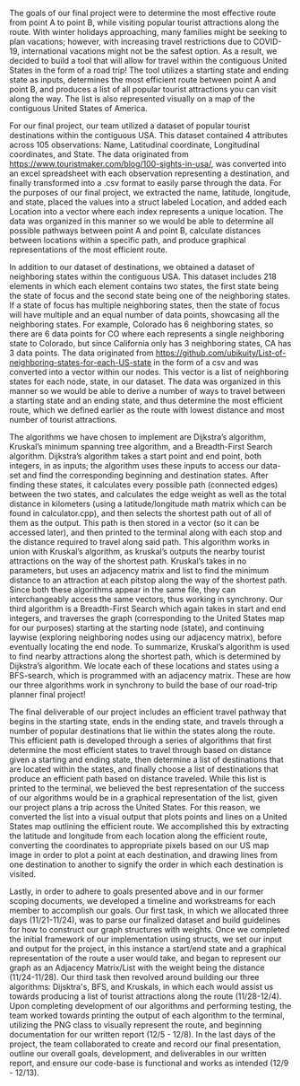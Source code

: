 The goals of our final project were to determine the most effective route from point A to point B, while visiting popular tourist attractions along the route. With winter holidays approaching, many families might be seeking to plan vacations; however, with increasing travel restrictions due to COVID-19, international vacations might not be the safest option. As a result, we decided to build a tool that will allow for travel within the contiguous United States in the form of a road trip! The tool utilizes a starting state and ending state as inputs, determines the most efficient route between point A and point B, and produces a list of all popular tourist attractions you can visit along the way. The list is also represented visually on a map of the contiguous United States of America. 

For our final project, our team utilized a dataset of popular tourist destinations within the contiguous USA. This dataset contained 4 attributes across 105 observations: Name, Latitudinal coordinate, Longitudinal coordinates, and State. The data originated from https://www.touristmaker.com/blog/100-sights-in-usa/, was converted into an excel spreadsheet with each observation representing a destination, and finally transformed into a .csv format to easily parse through the data. For the purposes of our final project, we extracted the name, latitude, longitude, and state, placed the values into a struct labeled Location, and added each Location into a vector where each index represents a unique location. The data was organized in this manner so we would be able to determine all possible pathways between point A and point B, calculate distances between locations within a specific path, and produce graphical representations of the most efficient route. 

In addition to our dataset of destinations, we obtained a dataset of neighboring states within the contiguous USA. This dataset includes 218 elements in which each element contains two states, the first state being the state of focus and the second state being one of the neighboring states. If a state of focus has multiple neighboring states, then the state of focus will have multiple and an equal number of data points, showcasing all the neighboring states. For example, Colorado has 6 neighboring states, so there are 6 data points for CO where each represents a single neighboring state to Colorado, but since California only has 3 neighboring states, CA has 3 data points. The data originated from https://github.com/ubikuity/List-of-neighboring-states-for-each-US-state in the form of a csv and was converted into a vector within our nodes. This vector is a list of neighboring states for each node, state, in our dataset. The data was organized in this manner so we would be able to derive a number of ways to travel between a starting state and an ending state, and thus determine the most efficient route, which we defined earlier as the route with lowest distance and most number of tourist attractions. 

The algorithms we have chosen to implement are Dijkstra’s algorithm, Kruskal’s minimum spanning tree algorithm, and a Breadth-First Search algorithm. Dijkstra’s algorithm takes a start point and end point, both integers, in as inputs; the algorithm uses these inputs to access our data-set and find the corresponding beginning and destination states. After finding these states, it calculates every possible path (connected edges) between the two states, and calculates the edge weight as well as the total distance in kilometers (using a latitude/longitude math matrix which can be found in calculator.cpp), and then selects the shortest path out of all of them as the output. This path is then stored in a vector (so it can be accessed later), and then printed to the terminal along with each stop and the distance required to travel along said path. This algorithm works in union with Kruskal’s algorithm, as kruskal’s outputs the nearby tourist attractions on the way of the shortest path. Kruskal’s takes in no parameters, but uses an adjacency matrix and list to find the minimum distance to an attraction at each pitstop along the way of the shortest path. Since both these algorithms appear in the same file, they can interchangeably access the same vectors, thus working in synchrony. Our third algorithm is a Breadth-First Search which again takes in start and end integers, and traverses the graph (corresponding to the United States map for our purposes) starting at the starting node (state), and continuing laywise (exploring neighboring nodes using our adjacency matrix), before eventually locating the end node. To summarize, Kruskal’s algorithm is used to find nearby attractions along the shortest path, which is determined by Dijkstra’s algorithm. We locate each of these locations and states using a BFS-search, which is programmed with an adjacency matrix. These are how our three algorithms work in synchrony to build the base of our road-trip planner final project!

The final deliverable of our project includes an efficient travel pathway that begins in the starting state, ends in the ending state, and travels through a number of popular destinations that lie within the states along the route. This efficient path is developed through a series of algorithms that first determine the most efficient states to travel through based on distance given a starting and ending state, then determine a list of destinations that are located within the states, and finally choose a list of destinations that produce an efficient path based on distance traveled. While this list is printed to the terminal, we believed the best representation of the success of our algorithms would be in a graphical representation of the list, given our project plans a trip across the United States. For this reason, we converted the list into a visual output that plots points and lines on a United States map outlining the efficient route. We accomplished this by extracting the latitude and longitude from each location along the efficient route, converting the coordinates to appropriate pixels based on our US map image in order to plot a point at each destination, and drawing lines from one destination to another to signify the order in which each destination is visited. 

Lastly, in order to adhere to goals presented above and in our former scoping documents, we developed a timeline and workstreams for each member to accomplish our goals. Our first task, in which we allocated three days (11/21-11/24), was to parse our finalized dataset and build guidelines for how to construct our graph structures with weights. Once we completed the initial framework of our implementation using structs, we set our input and output for the project, in this instance a start/end state and a graphical representation of the route a user would take, and began to represent our graph as an Adjacency Matrix/List with the weight being the distance (11/24-11/28). Our third task then revolved around building our three algorithms: Dijsktra's, BFS, and Kruskals, in which each would assist us towards producing a list of tourist attractions along the route (11/28-12/4). Upon completing development of our algorithms and performing testing, the team worked towards printing the output of each algorithm to the terminal, utilizing the PNG class to visually represent the route, and beginning documentation for our written report (12/5 - 12/8). In the last days of the project, the team collaborated to create and record our final presentation, outline our overall goals, development, and deliverables in our written report, and ensure our code-base is functional and works as intended (12/9 - 12/13). 


